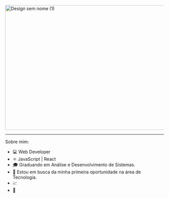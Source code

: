 
<img width="1584" height="396" alt="Design sem nome (1)" src="https://github.com/user-attachments/assets/cdae9315-7a52-40ea-b60f-dfe33c52abcd" />

__________________________________________________________________________________________________________________________________________________

Sobre mim:

- 💻 Web Developer
- ⚛️ JavaScript | React
- 🎓 Graduando em Análise e Desenvolvimento de Sistemas.
- 🚀 Estou em busca da minha primeira oportunidade na área de Tecnologia.
- 📈
- 🔗
<!--
**cesar-seixas/cesar-seixas** is a ✨ _special_ ✨ repository because its `README.md` (this file) appears on your GitHub profile.

Here are some ideas to get you started:

- 🔭 I’m currently working on ...
- 🌱 I’m currently learning ...
- 👯 I’m looking to collaborate on ...
- 🤔 I’m looking for help with ...
- 💬 Ask me about ...
- 📫 How to reach me: ...
- 😄 Pronouns: ...
- ⚡ Fun fact: ...
-->

